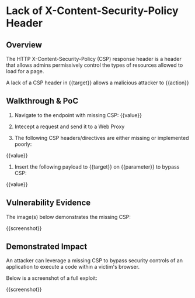# Lack of X-Content-Security-Policy Header 

## Overview

<!--
Provide a 1-2 sentence description - see http://cveproject.github.io/docs/content/key-details-phrasing.pdf for tips

This format is a good guide:
[VULNTYPE] in [COMPONENT] in [APPLICATION] allows [ATTACKER] to [IMPACT] via [VECTOR] 
-->

The HTTP X-Content-Security-Policy (CSP) response header is a header that allows admins permissively control the types of resources allowed to load for a page. 

A lack of a CSP header in {{target}} allows a malicious attacker to {{action}}

## Walkthrough & PoC

<!--
Provide a step-by-step walkthrough on how to access the vulnerable injection point, and how to exploit the vulnerability.

Adding a dot-pointed walkthrough with relevant screenshots will speed triage time and result in faster rewards!
-->

1. Navigate to the endpoint with missing CSP: {{value}}

1. Intecept a request and send it to a Web Proxy

1. The following CSP headers/directives are either missing or implemented poorly:

{{value}}

1. Insert the following payload to {{target}} on {{parameter}} to bypass CSP:

{{value}}


## Vulnerability Evidence

<!--
Your submission MUST include evidence of the vulnerability and not be theoretical in nature.
-->

The image(s) below demonstrates the missing CSP:

{{screenshot}}

## Demonstrated Impact

<!--
Provide a full Proof of Concept here.
--> 

An attacker can leverage a missing CSP to bypass security controls of an application to execute a code within a victim's browser.

Below is a screenshot of a full exploit: 

{{screenshot}}
